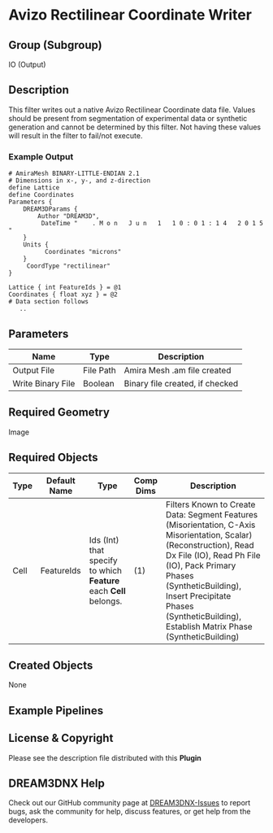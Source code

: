 # Avizo Rectilinear Coordinate Writer  

## Group (Subgroup)

IO (Output)

## Description

This filter writes out a native Avizo Rectilinear Coordinate data file. Values should be present from segmentation of experimental data or synthetic generation and cannot be determined by this filter. Not having these values will result in the filter to fail/not execute.

### Example Output

    # AmiraMesh BINARY-LITTLE-ENDIAN 2.1
    # Dimensions in x-, y-, and z-direction
    define Lattice
    define Coordinates
    Parameters {
        DREAM3DParams {
            Author "DREAM3D",
             DateTime "    . M o n   J u n   1   1 0 : 0 1 : 1 4   2 0 1 5   "     
        }
        Units {
              Coordinates "microns"
        }
         CoordType "rectilinear"
    }
         
    Lattice { int FeatureIds } = @1
    Coordinates { float xyz } = @2
    # Data section follows
       .. 

## Parameters

| Name | Type | Description |
|------------|------| --------------------------------- |
| Output File | File Path | Amira Mesh .am file created|
| Write Binary File | Boolean | Binary file created, if checked |

## Required Geometry

Image

## Required Objects

| Type | Default Name | Type | Comp Dims | Description |
|------|--------------|-----|-----|-----------------------------------|
| Cell | FeatureIds | Ids (Int) that specify to which **Feature** each **Cell** belongs. | (1) | Filters Known to Create Data: Segment Features (Misorientation, C-Axis Misorientation, Scalar) (Reconstruction), Read Dx File (IO), Read Ph File (IO), Pack Primary Phases (SyntheticBuilding), Insert Precipitate Phases (SyntheticBuilding), Establish Matrix Phase (SyntheticBuilding)

## Created Objects

None

## Example Pipelines

## License & Copyright

Please see the description file distributed with this **Plugin**

## DREAM3DNX Help

Check out our GitHub community page at [DREAM3DNX-Issues](https://github.com/BlueQuartzSoftware/DREAM3DNX-Issues) to report bugs, ask the community for help, discuss features, or get help from the developers.
